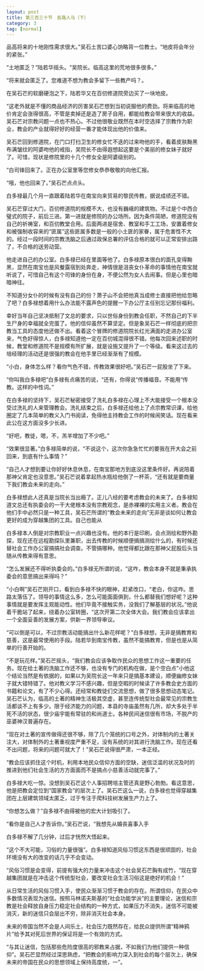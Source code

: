 ```yaml
---
layout: post
title: 第三百三十节　各路人马（下）
category: 3
tag: [normal]
---
```


品高将来的十地刚性需求很大。”吴石土苦口婆心饷略背一位教士。“地皮将会年分的紧张。”

“土地匿乏？”陆若华摇头。“吴院长。临高这里的荒地很多很多。”

“将来就会匿乏了。您难道不想为教会多留下一些教产吗？。

在吴石芒的软磨硬泡之下，陆若华又在百仞修道院旁边买了一块地皮。

“这老外就是不懂的商品经济的厉害吴石芒想到当初说服他的费劲。将来临高的地价肯定会涨得很高，不管是卖掉还是造了房子自用，都能给教会带来很大的收益。吴石芒对宗教问题一点也不热心。不过他很敬业既然在本时空选择了宗教作为职业，教会的产业就得好好的经营一番才能体现出他的价值来。

吴石芒回到修道院，在门口打扫卫生的修女忙不迭的过来吻他的手，看着皮肤黝黑布满皱纹的阿婆吻他的戒指，吴院长不由得遐想起这要是个美丽的修女妹子就好了。可惜，现状是修院里的十几个修女全是阿婆级别的。

“白司锋回来了。正在办公室里等您修女恭恭敬敬的向他汇报。

“哦，他也回来了。”吴石芒点点头。

白多禄最几个月一直跟着陆若华在南宝向来贸易的黎民传教，据说成绩还不错。

吴石芒穿过大门，百仞修道院的规模不大，也没有巍峨的建筑物。不过是个中西合璧式的院子，前后三进。第一进就是修院的办公场所。因为条件简陋，修道院没有自己的祈祷室，和百仞教堂合用。后面两进是宿舍、教室和手工工场，安置着修女和被强制收容来的“匪属”这些匪属多数是一般的小土匪的家眷，属于危害性不大的。经过一段时间的宗教洗脑之后通过政保总署的评估合格的就可以正常安排出路了，不合格的送劳动营。

他走进自己的办公室。白多禄已经在里面等他了。白多禄原本很白的面孔变得黝黑，显然在南宝也是风餐露宿到处奔走，神情很是沮丧女仆革命的事情他在南宝就听说了，可惜自己有这个司锋的身份在身，不便公然为女人去闹事。但是心里也暗暗神往。

不知道分女仆的时候有没有自己的份？萧子山不会把他真当成修士直接把他给忽略了吧？白多禄想着用什么办法能不露声色的提醒一下办公厅主任别忘记那份福利。

幸好当年自己坚决抵制了文总的要求，只以世俗身份到教会任职，不然自己的下半生尸身的幸福就全完蛋了。他的信仰虽然不算坚定。但是象吴石芒一样彻底的把宗教当工具的态度他还做不出。看着这个冒牌的修道院院长红光满面的走进办公室来，气色好得惊人，白多禄知道他一定在百仞城混得很不错。他每次回来述职的时候，教堂和修道院不是规模有所扩展，就是设施又提升了一个等级。看来这过去的培经理的活动还是很强的教会在他手里已经渐渐有了规模。

“小白，身体怎么样？看你气色不错，传教效果很好吧。”吴石芒一屁股坐了下来。

“你叫我白多禄吧”白多禄有点痛苦的说，“还有，你得说“传播福音。不能用“传教。这样的中性词。”

在白多禄的坚持下，吴石芒秘密接受了洗礼白多禄在心理上不大能接受一个根本没受过洗礼的人来管理教会。洗礼结束之后，白多禄还给他上了点宗教常识课，给他圈定了几本简单的教义入门书阅读，免得他主持教会工作的时候闹笑话。现在看来此公在这方面没多少长进。

“好吧，教徒，嗯，不，羔羊增加了不少吧。”

“效果很显著。”白多禄简单的说，“不说这个，这次你急急忙忙的要我在开大会之前回来，到底有什么事情？”

“自己人才想到要让你好好休息休息，在南宝那地方到底没这里条件好。再说陪着那神父肯定也没意思。”吴石芒说着拿起热水瓶给他倒了一杯茶，“还有就是要商量下我们教会未来的走向。”

白多禄想此人还真是当院长当出瘾了。正儿八经的要考虑教会的未来了。白多禄知道文总还有执委会的一干大佬根本没有宗教观念，是赤裸裸的实用主义者。教会在他们手中必然只是一种工具，吴石芒所谓的“教会未来的走向”无非是谈如何让教会更好的成为穿越集团的工具。自己也能从

白多禄本人倒是对宗教职业一点兴趣也没有。他的本行是印刷，会点测绘和野外勘探，现在还在远程勘探队里兼职，出去传教的时候顺便搞搞测绘什么的，有时候还替社会工作办公室搞搞社会调查。不管搞哪种。他觉得都比跟在那神父屁股后头当随从传教来得有意思。

“怎么发展还不得听执委会的。”白多禄无所谓的说，“这咋，教会本身不就是秉承执委会的意思搞出来得吗？”

“小白啊”吴石芒刚开口，看到白多禄不快的眼神，赶紧改口，“老白，你这咋。思路太落伍了。领导的事情这么多，怎么可能面面俱到，什么都替我们想好呢？这种事情就是要发挥主观能动性。他们毕竟不接触实务，没我们了解基层的状况。”他说着干脆站了起来，绕着办公室转圈，“这次开第二次全体大会。我们教会应该拿出一个全面妥善的发展方案，供新一界领导审议。

“可以倒是可以，不过宗教活动能搞出什么新花样呢？”白多禄想，无非是搞教育和慈善，这是最常使用的手段。陆若华到南宝传教，虽然不能搞教育，但是也是从简单的行善开始的。

“不是玩花样。”吴石芒摇头，“我们教会应该争取作民众的思想工作这一重要的任务。现在给土著的洗脑工作还不够，也没有专门的机构在做，是个空白点”小他这个结论当然是有依据的，如果以为吴院长这一年来只是搞基本建设，顺便幽修女妹子就大错特错了。他对教义学习不感兴趣，但是空暇的时候读了许多教会史方面的书籍和论文，有了不少心得。还经常和教徒们交流思想，做了很多思想动态笔记。吴石芒认为，临高的土著的精神生活极其空虚，甚至连传统型社会最常见的宗教生活都谈不上有多少。限于经济能力的问题，本县的寺庙虽然有几所，却大多处于半死不活的状态，很少庙宇能有常驻的和尚道士。各种民间迷信很有市场，不脱产的巫婆神汉普遍存在。

“现在对土著的宣传做得还很不够，除了几个笼统的口号之外，对体制内的土著关注大，对体制外的土著重视度严重不足，没有系统的对其进行洗脑工作。现在还看不出问题，将来的问题可就大了！”吴石芒说得很严肃，一本正经。

“教会应该抓住这个时机，利用本地民众信仰方面的空缺，迷信泛滥的状况及时的推进到他们社会生活的方方面面而不是搞点小慈善活动就完事了。”

白多禄大吃一惊。没想到吴石芒这个人事招聘培主管还真是野心勃勃。看这意思，他是把教会定位到“国家教会”的层次上了。吴石芒这么一说，白多禄也觉得穿越集团在上层建筑领域太匿乏，过于专注于爬科技树发展生产力上了。

“你想怎么做？”自多禄不由得被他的宏大计划吸引了。

“看你是自己人才告诉你。”吴石芒说，“我想先从婚丧喜事入手

白多禄不解了几分钟，过后才恍然大悟起来。

“这个不大可能，习俗的力量很强”。白多禄知道风俗习惯这东西是很顽固的，社会环境没有大的改变的话几乎不会变动。

“风俗习惯是会变得，前提有强大的力量来冲击这个社会吴石芒胸有成竹，“现在穿越集团就是在冲击这个传统型社会，要改变社会生活习俗这是绝好的机会！”

从日常生活的风俗习惯入手，使民众渐渐习惯于教会的存在。所谓信仰，在民众中多数情况表现为迷信。按照马林诺夫斯基的“社会功能学派”的主要理论，迷信和宗教是社会释放自身压力稳定社会结构的一种方式，如果压力不消失，迷信不可能被消灭，新的迷信只会层出不穷，除非消灭社会本身。

未来的帝国当然不会是人间乐土，社会压力既然存在，给民众提供所谓“精神鸦片”给予其对死后世界的保证将是一个有效的方式。

“与其让迷信，包括那些危险度很高的邪教来占据，不如我们为他们提供一种信仰”。吴石芒显然经过深思熟虑，“把教会的影响力深入到社会的每个层次上，确保未来的帝国在民众的思想领域上保持高度统，一”。